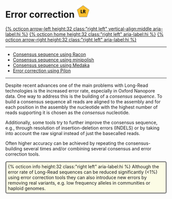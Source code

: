 # Error correction <img src="figures/LR.png" height="40px">

[{% octicon arrow-left height:32 class:"right left" vertical-align:middle aria-label:hi %}](ASS_S.md) [{% octicon home height:32 class:"right left" aria-label:hi %}](index.md) [{% octicon arrow-right height:32 class:"right left" aria-label:hi %}](ECR_R.md)

----
 * [Consensus sequence using Racon](ECR_R.md)
 * [Consensus sequence using minipolish](ECR_MI.md)
 * [Consensus sequence using Medaka](ECR_ME.md)
 * [Error correction using Pilon](ECR_P.md)
 
 ----
 
Despite recent advances one of the main problems with Long-Read technologies is the increased error rate, especially in Oxford Nanopore data. One way to address this is the building of a *consensus sequence*. To build a consensus sequence all reads are aligned to the assembly and for each position in the assembly the nucleotide with the highest number of reads supporting it is chosen as the *consensus* nucleotide. 

Additionally, some tools try to further improve the consensus sequence, e.g., through resolution of insertion-deletion errors (INDELS) or by taking into account the raw signal instead of just the basecalled reads.

Often higher accuracy can be achieved by repeating the consensus-building several times and/or combining several consensus and error correction tools.

<div style="background-color:#fcfce5;border-radius:5px;border-style:solid;border-color:gray;padding:5px">
  {% octicon info height:32 class:"right left" aria-label:hi %} 
  Although the error rate of Long-Read sequences can be reduced significantly (<1%) using error correction tools they can also introduce new errors by removing real variants, e.g. low frequency alleles in communities or haploid genomes.
</div>




